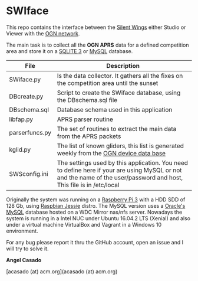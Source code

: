 # SWIface #

This repo contains the interface between the [Silent Wings](http://www.silentwings.no) either Studio or Viewer with the [OGN network](http://wiki.glidernet.org).

The main task is to collect all the **OGN APRS** data for a defined competition area and store it on a [SQLITE 3](https://sqlite.org) or [MySQL](https://www.mysql.com/products/) database.

File  |  Description
---- | ----
SWiface.py | 		Is the data collector. It gathers all the fixes on the competition area until the sunset
DBcreate.py |		Script to create the SWiface database, using the DBschema.sql file
DBschema.sql |		Database schema used in this application
libfap.py	|	APRS parser routine
parserfuncs.py	|	The set of routines to extract the main data from the APRS packets
kglid.py	|	The list of known gliders, this list is generated weekly from the [OGN device data base](http://wiki.glidernet.org/ddb) 
SWSconfig.ini	|	The settings used by this application. You need to define here if your are using MySQL or not and the name of the user/password and host, This file is in /etc/local

Originally  the system was running on a [Raspberry Pi 3](https://www.raspberrypi.org/products/raspberry-pi-3-model-b/) with a HDD SDD of 128 Gb, using [Raspbian Jessie](https://www.raspberrypi.org/downloads/raspbian/) distro. The MySQL version uses a [Oracle's MySQL](https://www.oracle.com/mysql/index.html) database hosted on a WDC Mirror nas/nfs server. 
Nowadays the system is running in a Intel NUC under Ubuntu 16.04.2 LTS (Xenial) and also under a virtual machine VirtualBox and Vagrant in a Windows 10 environment.

For any bug please report it thru the GitHub account, open an issue and I will try to solve it.

**Angel Casado**

[acasado (at) acm.org](acasado (at) acm.org)
